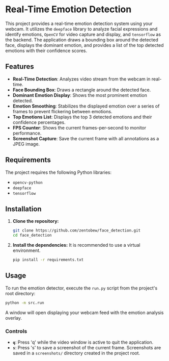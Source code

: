 # Real-Time Emotion Detection

This project provides a real-time emotion detection system using your webcam. It utilizes the `deepface` library to analyze facial expressions and identify emotions, `OpenCV` for video capture and display, and `tensorflow` as the backend. The application draws a bounding box around the detected face, displays the dominant emotion, and provides a list of the top detected emotions with their confidence scores.

## Features

-   **Real-Time Detection**: Analyzes video stream from the webcam in real-time.
-   **Face Bounding Box**: Draws a rectangle around the detected face.
-   **Dominant Emotion Display**: Shows the most prominent emotion detected.
-   **Emotion Smoothing**: Stabilizes the displayed emotion over a series of frames to prevent flickering between emotions.
-   **Top Emotions List**: Displays the top 3 detected emotions and their confidence percentages.
-   **FPS Counter**: Shows the current frames-per-second to monitor performance.
-   **Screenshot Capture**: Save the current frame with all annotations as a JPEG image.

## Requirements

The project requires the following Python libraries:

-   `opencv-python`
-   `deepface`
-   `tensorflow`

## Installation

1.  **Clone the repository:**
    ```bash
    git clone https://github.com/zentobew/face_detection.git
    cd face_detection
    ```

2.  **Install the dependencies:**
    It is recommended to use a virtual environment.
    ```bash
    pip install -r requirements.txt
    ```

## Usage

To run the emotion detector, execute the `run.py` script from the project's root directory:

```bash
python -m src.run
```

A window will open displaying your webcam feed with the emotion analysis overlay.

### Controls

-   **`q`**: Press 'q' while the video window is active to quit the application.
-   **`s`**: Press 's' to save a screenshot of the current frame. Screenshots are saved in a `screenshots/` directory created in the project root.
